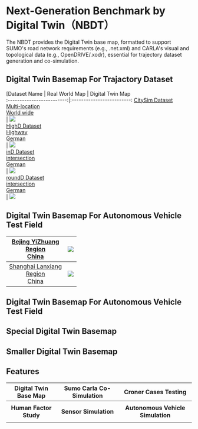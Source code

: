 # Next-Generation Benchmark by Digital Twin（NBDT）
The NBDT provides the Digital Twin base map, formatted to support SUMO's road network requirements (e.g., .net.xml) and CARLA's visual and topological data (e.g., OpenDRIVE/.xodr), essential for trajectory dataset generation and co-simulation.

## Digital Twin Basemap For Trajactory Dataset
[Dataset Name   |  Real World Map | Digital Twin Map   
:-------------------------:|:-------------------------:
[ CitySim Dataset <br />Multi-location<br />World wide <br/>](https://github.com/UCF-SST-Lab/UCF-SST-CitySim1-Dataset)    |  ![](https://github.com/ZhilingResearch/NBDT/main/asset/MainPage/citySim.png)   
[ HighD Dataset <br />Highway<br />German<br/>](https://levelxdata.com/highd-dataset/)    |  ![](https://github.com/ZhilingResearch/NBDT/main/asset/MainPage/highD.png)   
[ inD Dataset <br />intersection<br />German<br/>](https://levelxdata.com/ind-dataset/)    |  ![](https://github.com/ZhilingResearch/NBDT/main/asset/MainPage/inD.png)   
[ roundD Dataset <br />intersection<br />German<br/>](https://levelxdata.com/roundd-dataset/)    |  ![](https://github.com/ZhilingResearch/NBDT/main/asset/MainPage/roundD.png)   


## Digital Twin Basemap For Autonomous Vehicle Test Field

[ Bejing YiZhuang <br />Region<br />China<br/>](https://github.com/ZhilingResearch/NBDT/main/asset/MainPage/bjyz.png)   |  ![](https://github.com/ZhilingResearch/NBDT/main/asset/MainPage/bjyz.png)   
:-------------------------:|:-------------------------:
[ Shanghai Lanxiang <br />Region<br />China<br/>](https://github.com/ZhilingResearch/NBDT/main/asset/MainPage/shlx.png)   |  ![](https://github.com/ZhilingResearch/NBDT/main/asset/MainPage/bjyz.png)   

## Digital Twin Basemap For Autonomous Vehicle Test Field


## Special Digital Twin Basemap



## Smaller Digital Twin Basemap


## Features
Digital Twin Base Map      | Sumo Carla Co-Simulation           |  Croner Cases Testing
:-------------------------:|:-------------------------:|:-------------------------:
![]() | ![]() |![]() 
 **Human Factor Study**   | **Sensor Simulation** | **Autonomous Vehicle Simulation**    
![]() | ![]() | ![]() 


